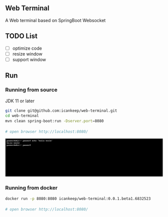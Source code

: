 ## Web Terminal

A Web terminal based on SpringBoot Websocket

## TODO List
- [ ] optimize code
- [ ] resize window
- [ ] support window

## Run

### Running from source
JDK 11 or later

```bash
git clone git@github.com:icankeep/web-terminal.git
cd web-terminal
mvn clean spring-boot:run -Dserver.port=8080

# open browser http://localhost:8080/
```
![browser.png](./docs/images/img.png)

### Running from docker
```bash
docker run -p 8080:8080 icankeep/web-terminal:0.0.1.beta1.6832523

# open browser http://localhost:8080/
```


